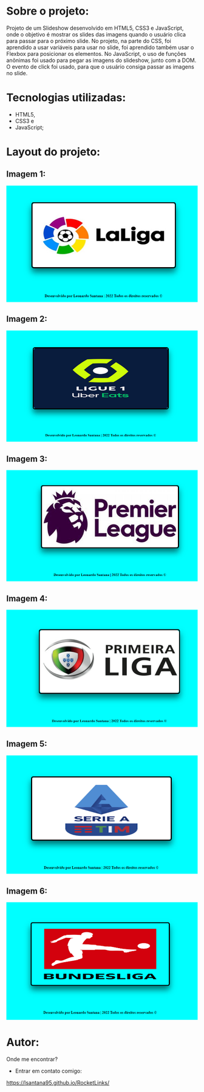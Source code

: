 # Sobre o projeto:

Projeto de um Slideshow desenvolvido em HTML5, CSS3 e JavaScript, onde o objetivo é mostrar os slides das imagens quando o usuário clica para passar para o próximo slide. No projeto, na parte do CSS, foi aprendido a usar variáveis para usar no slide, foi aprendido também usar o Flexbox para posicionar os elementos. No JavaScript, o uso de funções anõnimas foi usado para pegar as imagens do slideshow, junto com a DOM. O evento de click foi usado, para que o usuário consiga passar as imagens no slide. 

# Tecnologias utilizadas:

- HTML5,
- CSS3 e 
- JavaScript;

# Layout do projeto:

## Imagem 1:

<img src="./projeto_img/Image_1.png">

## Imagem 2:

<img src="./projeto_img/Image_2.png">

## Imagem 3:

<img src="./projeto_img/Image_3.png">

## Imagem 4:

<img src="./projeto_img/Image_4.png">

## Imagem 5:

<img src="./projeto_img/Imaget_5.png">

## Imagem 6:

<img src="./projeto_img/Imaget_6.png">

# Autor:

Onde me encontrar?

- Entrar em contato comigo:

https://lsantana95.github.io/RocketLinks/
